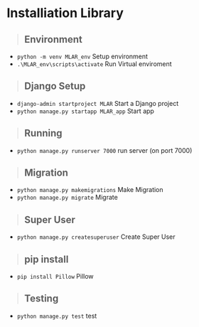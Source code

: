 # Installiation Library


> ## Environment
  - `python -m venv MLAR_env` Setup environment
  - `.\MLAR_env\scripts\activate` Run Virtual enviroment
  
> ## Django Setup
  - `django-admin startproject MLAR` Start a Django project
  - `python manage.py startapp MLAR_app` Start app

> ## Running
  - `python manage.py runserver 7000` run server (on port 7000)

> ## Migration
  - `python manage.py makemigrations` Make Migration
  - `python manage.py migrate` Migrate

> ## Super User
  - `python manage.py createsuperuser` Create Super User

> ## pip install
  - `pip install Pillow` Pillow
  
> ## Testing
  - `python manage.py test` test
